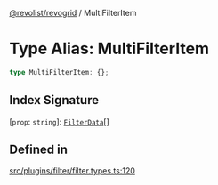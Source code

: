 [@revolist/revogrid](README.md) / MultiFilterItem

# Type Alias: MultiFilterItem

```ts
type MultiFilterItem: {};
```

## Index Signature

 \[`prop`: `string`\]: [`FilterData`](TypeAlias.FilterData.md)[]

## Defined in

[src/plugins/filter/filter.types.ts:120](https://github.com/revolist/revogrid/blob/d240e7e144f55d013a7a7b8d313a97b83af7bd06/src/plugins/filter/filter.types.ts#L120)
